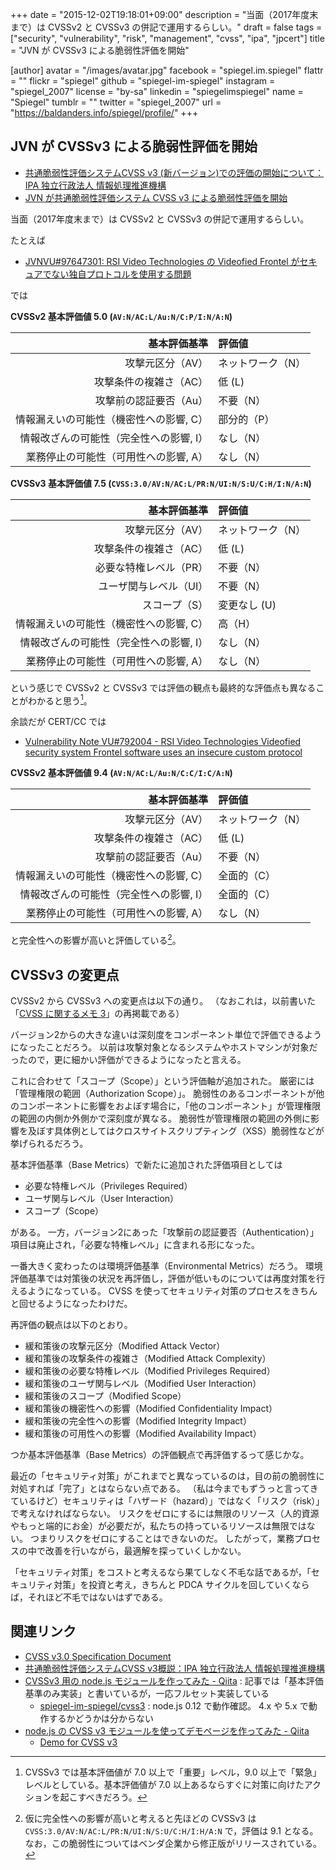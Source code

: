 +++
date = "2015-12-02T19:18:01+09:00"
description = "当面（2017年度末まで）は CVSSv2 と CVSSv3 の併記で運用するらしい。"
draft = false
tags = ["security", "vulnerability", "risk", "management", "cvss", "ipa", "jpcert"]
title = "JVN が CVSSv3 による脆弱性評価を開始"

[author]
  avatar = "/images/avatar.jpg"
  facebook = "spiegel.im.spiegel"
  flattr = ""
  flickr = "spiegel"
  github = "spiegel-im-spiegel"
  instagram = "spiegel_2007"
  license = "by-sa"
  linkedin = "spiegelimspiegel"
  name = "Spiegel"
  tumblr = ""
  twitter = "spiegel_2007"
  url = "https://baldanders.info/spiegel/profile/"
+++

## JVN が CVSSv3 による脆弱性評価を開始

- [共通脆弱性評価システムCVSS v3 (新バージョン)での評価の開始について：IPA 独立行政法人 情報処理推進機構](http://www.ipa.go.jp/security/vuln/SeverityLevel3.html)
- [JVN が共通脆弱性評価システム CVSS v3 による脆弱性評価を開始](https://www.jpcert.or.jp/press/2015/20151201-CVSSv3.html)

当面（2017年度末まで）は CVSSv2 と CVSSv3 の併記で運用するらしい。

たとえば

- [JVNVU#97647301: RSI Video Technologies の Videofied Frontel がセキュアでない独自プロトコルを使用する問題](http://jvn.jp/vu/JVNVU97647301/)

では

**CVSSv2 基本評価値 5.0 (`AV:N/AC:L/Au:N/C:P/I:N/A:N`)**

| 基本評価基準                            | 評価値            |
|----------------------------------------:|:------------------|
| 攻撃元区分（AV）                        | ネットワーク（N） |
| 攻撃条件の複雑さ（AC）                  | 低 (L)            |
| 攻撃前の認証要否（Au）                  | 不要（N）         |
| 情報漏えいの可能性（機密性への影響, C） | 部分的（P）       |
| 情報改ざんの可能性（完全性への影響, I） | なし（N）         |
| 業務停止の可能性（可用性への影響, A）   | なし（N）         |


**CVSSv3 基本評価値 7.5 (`CVSS:3.0/AV:N/AC:L/PR:N/UI:N/S:U/C:H/I:N/A:N`)**

| 基本評価基準                            | 評価値            |
|----------------------------------------:|:------------------|
| 攻撃元区分（AV）                        | ネットワーク（N） |
| 攻撃条件の複雑さ（AC）                  | 低 (L)            |
| 必要な特権レベル（PR）                  | 不要（N）         |
| ユーザ関与レベル（UI）                  | 不要（N）         |
| スコープ（S）                           | 変更なし (U)      |
| 情報漏えいの可能性（機密性への影響, C） | 高（H）           |
| 情報改ざんの可能性（完全性への影響, I） | なし（N）         |
| 業務停止の可能性（可用性への影響, A）   | なし（N）         |

という感じで CVSSv2 と CVSSv3 では評価の観点も最終的な評価点も異なることがわかると思う[^a]。

[^a]: CVSSv3 では基本評価値が 7.0 以上で「重要」レベル，9.0 以上で「緊急」レベルとしている。基本評価値が 7.0 以上あるならすぐに対策に向けたアクションを起こすべきだろう。

余談だが CERT/CC では

- [Vulnerability Note VU#792004 - RSI Video Technologies Videofied security system Frontel software uses an insecure custom protocol](http://www.kb.cert.org/vuls/id/792004)

**CVSSv2 基本評価値 9.4 (`AV:N/AC:L/Au:N/C:C/I:C/A:N`)**

| 基本評価基準                            | 評価値            |
|----------------------------------------:|:------------------|
| 攻撃元区分（AV）                        | ネットワーク（N） |
| 攻撃条件の複雑さ（AC）                  | 低 (L)            |
| 攻撃前の認証要否（Au）                  | 不要（N）         |
| 情報漏えいの可能性（機密性への影響, C） | 全面的（C）       |
| 情報改ざんの可能性（完全性への影響, I） | 全面的（C）       |
| 業務停止の可能性（可用性への影響, A）   | なし（N）         |

と完全性への影響が高いと評価している[^b]。

[^b]: 仮に完全性への影響が高いと考えると先ほどの CVSSv3 は `CVSS:3.0/AV:N/AC:L/PR:N/UI:N/S:U/C:H/I:H/A:N` で，評価は 9.1 となる。なお，この脆弱性についてはベンダ企業から修正版がリリースされている。

## CVSSv3 の変更点

CVSSv2 から CVSSv3 への変更点は以下の通り。
（なおこれは，以前書いた「[CVSS に関するメモ 3](https://baldanders.info/spiegel/log2/000864.shtml)」の再掲載である）

バージョン2からの大きな違いは深刻度をコンポーネント単位で評価できるようになったことだろう。
以前は攻撃対象となるシステムやホストマシンが対象だったので，更に細かい評価ができるようになったと言える。

これに合わせて「スコープ（Scope）」という評価軸が追加された。
厳密には「管理権限の範囲（Authorization Scope）」。
脆弱性のあるコンポーネントが他のコンポーネントに影響をおよぼす場合に，「他のコンポーネント」が管理権限の範囲の内側か外側かで深刻度が異なる。
脆弱性が管理権限の範囲の外側に影響を及ぼす具体例としてはクロスサイトスクリプティング（XSS）脆弱性などが挙げられるだろう。

基本評価基準（Base Metrics）で新たに追加された評価項目としては


- 必要な特権レベル（Privileges Required）
- ユーザ関与レベル（User Interaction）
- スコープ（Scope）

がある。
一方，バージョン2にあった「攻撃前の認証要否（Authentication）」項目は廃止され，「必要な特権レベル」に含まれる形になった。

一番大きく変わったのは環境評価基準（Environmental Metrics）だろう。
環境評価基準では対策後の状況を再評価し，評価が低いものについては再度対策を行えるようになっている。
CVSS を使ってセキュリティ対策のプロセスをきちんと回せるようになったわけだ。

再評価の観点は以下のとおり。


- 緩和策後の攻撃元区分（Modified Attack Vector）
- 緩和策後の攻撃条件の複雑さ（Modified Attack Complexity）
- 緩和策後の必要な特権レベル（Modified Privileges Required）
- 緩和策後のユーザ関与レベル（Modified User Interaction）
- 緩和策後のスコープ（Modified Scope）
- 緩和策後の機密性への影響（Modified Confidentiality Impact）
- 緩和策後の完全性への影響（Modified Integrity Impact）
- 緩和策後の可用性への影響（Modified Availability Impact）

つか基本評価基準（Base Metrics）の評価観点で再評価するって感じかな。

最近の「セキュリティ対策」がこれまでと異なっているのは，目の前の脆弱性に対処すれば「完了」とはならない点である。
（私は今までもずうっと言ってきているけど）セキュリティは「ハザード（hazard）」ではなく「リスク（risk）」で考えなければならない。
リスクをゼロにするには無限のリソース（人的資源やもっと端的にお金）が必要だが，私たちの持っているリソースは無限ではない。
つまりリスクをゼロにすることはできないのだ。
したがって，業務プロセスの中で改善を行いながら，最適解を探っていくしかない。

「セキュリティ対策」をコストと考えるなら果てしなく不毛な話であるが，「セキュリティ対策」を投資と考え，きちんと PDCA サイクルを回していくならば，それほど不毛ではないはずである。

## 関連リンク

- [CVSS v3.0 Specification Document](https://www.first.org/cvss/specification-document)
- [共通脆弱性評価システムCVSS v3概説：IPA 独立行政法人 情報処理推進機構](http://www.ipa.go.jp/security/vuln/CVSSv3.html)
- [CVSSv3 用の node.js モジュールを作ってみた - Qiita](http://qiita.com/spiegel-im-spiegel/items/d6fe10d3df92b9d8556b) : 記事では「基本評価基準のみ実装」と書いているが，一応フルセット実装している
    - [spiegel-im-spiegel/cvss3](https://github.com/spiegel-im-spiegel/cvss3) : node.js 0.12 で動作確認。 4.x や 5.x で動作するかどうかは分からない
- [node.js の CVSS v3 モジュールを使ってデモページを作ってみた - Qiita](http://qiita.com/spiegel-im-spiegel/items/f2db3759b957206d4521)
    - [Demo for CVSS v3](https://baldanders.info/spiegel/archive/cvss/cvss3.html)
